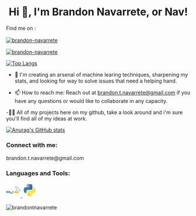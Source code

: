 <h1 align="center">Hi 👋, I'm Brandon Navarrete, or Nav!</h1>

Find me on :

<a href="https://www.linkedin.com/in/brandon-navarrete/" target="blank"><img align="center" src="https://img.shields.io/badge/LinkedIn-blue?style=flat&logo=linkedin&labelColor=black" alt="brandon-navarrete" /></a>

<a href="https://public.tableau.com/app/profile/brandon.navarrete" target="blank"><img align="center" src="https://img.shields.io/badge/Tableau-lightblue?style=flat&logo=tableau&labelColor=black" alt="brandon-navarrete" /></a>


[![Top Langs](https://github-readme-stats.vercel.app/api/top-langs/?username=brandontnavarrete&hide_progress=true)](https://github.com/anuraghazra/github-readme-stats)



- 🌱 I'm creating an arsenal of machine learing techniques, sharpening my stats, and looking for way to solve issues that need a helping hand.


- 📫 How to reach me: Reach out at brandon.t.navarrete@gmail.com if you have any questions or would like to collaborate in any capacity.

-👨‍💻 All of my projects here on my github, take a look around and i'm sure you'll find all of my ideas at work.

[![Anurag's GitHub stats](https://github-readme-stats.vercel.app/api?username=brandontnavarrete)](https://github.com/brandontnavarrete/github-readme-stats)

<h3 align="left">Connect with me:</h3> brandon.t.navarrete@gmail.com
<p align="left">
</p>

<h3 align="left">Languages and Tools:</h3>
<p align="left"> <a href="https://www.mysql.com/" target="_blank" rel="noreferrer"> <img src="https://raw.githubusercontent.com/devicons/devicon/master/icons/mysql/mysql-original-wordmark.svg" alt="mysql" width="40" height="40"/> </a> <a href="https://www.python.org" target="_blank" rel="noreferrer"> <img src="https://raw.githubusercontent.com/devicons/devicon/master/icons/python/python-original.svg" alt="python" width="40" height="40"/> </a> </p>

<p><img align="center" src="https://github-readme-streak-stats.herokuapp.com/?user=brandontnavarrete&" alt="brandontnavarrete" /></p>

